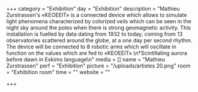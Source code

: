 +++
category = "Exhibition"
day = "Exhibition"
description = "Mathieu Zurstrassen's «KEOEEIT» is a connected device which allows to simulate light phenomena characterized by colorized veils which can be seen in the night sky around the poles when there is strong geomagnetic activity. This installation is fuelled by data dating from 1932 to today, coming from 13 observatories scattered around the globe, at a one day per second rhythm. The device will be connected to 8 robotic arms which will oscillate in function on the values which are fed to «KEOEEIT».\n*Scintillating aurora before dawn in Eskimo language\n"
media = []
name = "Mathieu Zurstrassen"
perf = "Exhibition"
picture = "/uploads/artistes 20.png"
room = "Exhibition room"
time = ""
website = ""

+++
